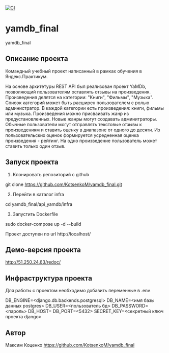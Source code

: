 [![CI](https://github.com/kotsenkom/yamdb_final/actions/workflows/yamdb_workflow.yml/badge.svg?branch=master)](https://github.com/kotsenkom/yamdb_final/actions/workflows/yamdb_workflow.yml)
# yamdb_final
yamdb_final
## Описание проекта

Командный учебный проект написанный в рамках обучения в Яндекс.Практикум.

На основе архитетуры REST API был реализован проект YaMDb, позволяющий пользователям оставлять отзывы на произведения. Произведения делятся на категории: "Книги", "Фильмы", "Музыка". Список категорий может быть расширен пользователем с ролью администратор. В каждой категории есть произведения: книги, фильмы или музыка. Произведения можно присваивать жанр из предустановленных. Новые жанры могут создавать админитраторы. Обычные пользователи могут отправлять текстовые отзывы к произведениям и ставить оценку в диапазоне от одного до десяти. Из пользовательских оценок формируется усредненная оценка произведения - рейтинг. На одно произведение пользователь может ставить только один отзыв.

## Запуск проекта
1. Клонировать репозиторий с github

git clone https://github.com/KotsenkoM/yamdb_final.git

2. Перейти в каталог infra

cd yamdb_final/api_yamdb/infra

3. Запустить Dockerfile 

sudo docker-compose up -d --build


Проект доступен по url http://localhost/

## Демо-версия проекта

http://51.250.24.63/redoc/

## Инфраструктура проекта
Для работы с проектом необходимо добавить переменные в .env

DB_ENGINE=<django.db.backends.postgresql>
DB_NAME=<имя базы данных postgres>
DB_USER=<пользователь бд>
DB_PASSWORD=<пароль>
DB_HOST=<db>
DB_PORT=<5432>
SECRET_KEY=<секретный ключ проекта django>

## Автор
Максим Коценко https://github.com/KotsenkoM/yamdb_final